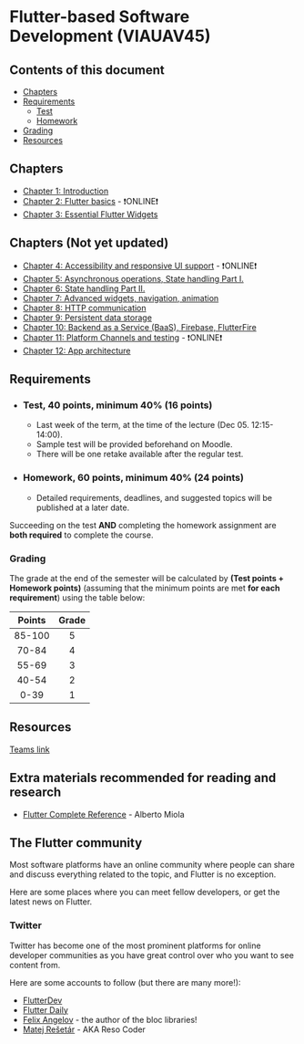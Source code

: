 
# Flutter-based Software Development (VIAUAV45)

## Contents of this document
- [Chapters](#chapters)
- [Requirements](#requirements)
  - [Test](#test-40-points-minimum-40-16-points)
  - [Homework](#homework-60-points-minimum-40-24-points)
- [Grading](#grading)
- [Resources](#resources)

## Chapters

- [Chapter 1: Introduction](./material/01.md)
- [Chapter 2: Flutter basics](./material/02.md) - ❗ONLINE❗
- [Chapter 3: Essential Flutter Widgets](./material/03.md)

## Chapters (Not yet updated)

- [Chapter 4: Accessibility and responsive UI support](material/04.md) - ❗ONLINE❗
- [Chapter 5: Asynchronous operations, State handling Part I.](material/05.md)
- [Chapter 6: State handling Part II.](material/06.md)
- [Chapter 7: Advanced widgets, navigation, animation](material/07.md)
- [Chapter 8: HTTP communication](material/08.md)
- [Chapter 9: Persistent data storage](material/09.md)
- [Chapter 10: Backend as a Service (BaaS), Firebase, FlutterFire](material/10.md)
- [Chapter 11: Platform Channels and testing](./material/11.md) - ❗ONLINE❗
- [Chapter 12: App architecture](./material/12.md)

## Requirements

 - ### Test, 40 points, minimum 40% (16 points)
    - Last week of the term, at the time of the lecture (Dec 05. 12:15-14:00).
    - Sample test will be provided beforehand on Moodle.
    - There will be one retake available after the regular test.
  - ### Homework, 60 points, minimum 40% (24 points)
    - Detailed requirements, deadlines, and suggested topics will be published at a later date.

Succeeding on the test **AND** completing the homework assignment are **both required** to complete the course.


### Grading

The grade at the end of the semester will be calculated by **(Test points + Homework points)** (assuming that the minimum points are met **for each requirement**) using the table below:

|Points|Grade|
|:-----:|:-----:|
|85-100|5|
|70-84|4|
|55-69|3|
|40-54|2|
|0-39|1|

## Resources

[Teams link](https://teams.microsoft.com/l/team/19%3a0D_i3EsvrAdoTF8CD34DfYrG_QWLLpfRxDfoZCsYb8w1%40thread.tacv2/conversations?groupId=931b03c9-c709-4dc6-83cd-78af43ea19b8&tenantId=6a3548ab-7570-4271-91a8-58da00697029)

## Extra materials recommended for reading and research

- [Flutter Complete Reference](https://fluttercompletereference.com/) - Alberto Miola

## The Flutter community

Most software platforms have an online community where people can share and discuss everything related to the topic, and Flutter is no exception.

Here are some places where you can meet fellow developers, or get the latest news on Flutter.

### Twitter

Twitter has become one of the most prominent platforms for online developer communities as you have great control over who you want to see content from.

Here are some accounts to follow (but there are many more!):

- [FlutterDev](https://twitter.com/FlutterDev)
- [Flutter Daily](https://twitter.com/flutteriodaily)
- [Felix Angelov](https://twitter.com/felangelov) - the author of the bloc libraries!
- [Matej Rešetár](https://twitter.com/resocoder) - AKA Reso Coder
